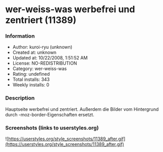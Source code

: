 # wer-weiss-was werbefrei und zentriert (11389)

### Information
- Author: kuroi-ryu (unknown)
- Created at: unknown
- Updated at: 10/22/2008, 1:51:52 AM
- License: NO-REDISTRIBUTION
- Category: wer-weiss-was
- Rating: undefined
- Total installs: 343
- Weekly installs: 0


### Description
Hauptseite werbefrei und zentriert.
Außerdem die Bilder vom Hintergrund durch -moz-border-Eigenschaften ersetzt.


### Screenshots (links to userstyles.org)
![https://userstyles.org/style_screenshots/11389_after.gif](https://userstyles.org/style_screenshots/11389_after.gif)


